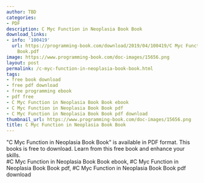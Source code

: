 ```yaml
---
author: TBD
categories:
- PDF
description: C Myc Function in Neoplasia Book Book
download_links:
- info: '100419'
  url: https://programming-book.com/download/2019/04/100419/C Myc Function in Neoplasia
    Book.pdf
image: https://www.programming-book.com/doc-images/15656.png
layout: post
permalink: /c-myc-function-in-neoplasia-book-book.html
tags:
- free book download
- free pdf download
- free programming ebook
- pdf free
- C Myc Function in Neoplasia Book Book ebook
- C Myc Function in Neoplasia Book Book pdf
- C Myc Function in Neoplasia Book Book pdf download
thumbnail_url: https://www.programming-book.com/doc-images/15656.png
title: C Myc Function in Neoplasia Book Book
---
```


 
<div class="item-desc text-justify">
  "C Myc Function in Neoplasia Book Book" is available in PDF format. This books is free to download. Learn from this free book and enhance your skills.
  <br>
  #C Myc Function in Neoplasia Book Book ebook, #C Myc Function in Neoplasia Book Book pdf, #C Myc Function in Neoplasia Book Book pdf download
</div>
